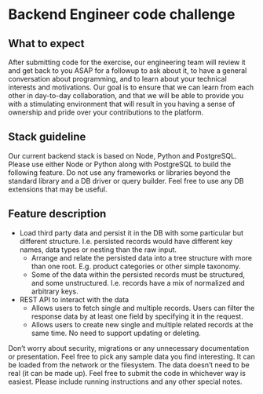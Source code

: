 
# Backend Engineer code challenge
##  What to expect

After submitting code for the exercise, our engineering team will review it and get back to you ASAP for a followup to ask about it, to have a general conversation about programming, and to learn about your technical interests and motivations. 
Our goal is to ensure that we can learn from each other in day-to-day collaboration, and that we will be able to provide you with a stimulating environment that will result in you having a sense of ownership and pride over your contributions to the platform.

## Stack guideline

Our current backend stack is based on Node, Python and PostgreSQL. Please use either Node or Python along with PostgreSQL to build the following feature. Do not use any frameworks or libraries beyond the standard library and a DB driver or query builder. Feel free to use any DB extensions that may be useful.

## Feature description

- Load third party data and persist it in the DB with some particular but different structure. I.e. persisted records would have different key names, data types or nesting than the raw input.
  - Arrange and relate the persisted data into a tree structure with more than one root. E.g. product categories or other simple taxonomy.
  - Some of the data within the persisted records must be structured, and some unstructured. I.e. records have a mix of normalized and arbitrary keys.
- REST API to interact with the data
  - Allows users to fetch single and multiple records. Users can filter the response data by at least one field by specifying it in the request.
  - Allows users to create new single and multiple related records at the same time. No need to support updating or deleting.

Don’t worry about security, migrations or any unnecessary documentation or presentation. 
Feel free to pick any sample data you find interesting. 
It can be loaded from the network or the filesystem. 
The data doesn’t need to be real (it can be made up). 
Feel free to submit the code in whichever way is easiest. 
Please include running instructions and any other special notes.
